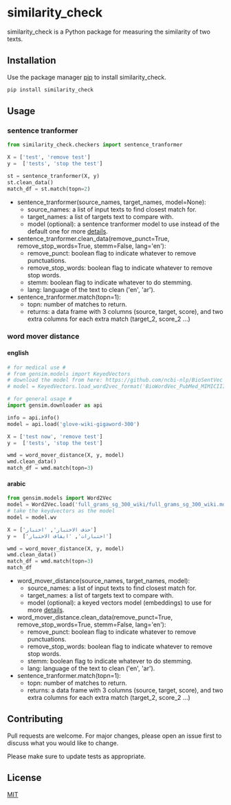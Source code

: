 # similarity_check

similarity_check is a Python package for measuring the similarity of two texts.

## Installation

Use the package manager [pip](https://pip.pypa.io/en/stable/) to install similarity_check.

```bash
pip install similarity_check 
```

## Usage
### sentence tranformer
```python
from similarity_check.checkers import sentence_tranformer

X = ['test', 'remove test']
y =  ['tests', 'stop the test']

st = sentence_tranformer(X, y)
st.clean_data()
match_df = st.match(topn=2)
```
* sentence_tranformer(source_names, target_names, model=None):
  * source_names: a list of input texts to find closest match for.
  * target_names: a list of targets text to compare with.
  * model (optional): a sentence tranformer model to use instead of the default one for more [details](https://www.sbert.net/).
* sentence_tranformer.clean_data(remove_punct=True, remove_stop_words=True, stemm=False, lang='en'):
  * remove_punct: boolean flag to indicate whatever to remove punctuations. 
  * remove_stop_words: boolean flag to indicate whatever to remove stop words.
  * stemm: boolean flag to indicate whatever to do stemming.
  * lang: language of the text to clean ('en', 'ar').
* sentence_tranformer.match(topn=1):
  * topn: number of matches to return.
  * returns: a data frame with 3 columns (source, target, score), and two extra columns for each extra match (target_2, score_2 ...)
### word mover distance
#### english
```python
# for medical use #
# from gensim.models import KeyedVectors
# download the model from here: https://github.com/ncbi-nlp/BioSentVec
# model = KeyedVectors.load_word2vec_format('BioWordVec_PubMed_MIMICIII_d200.vec.bin', binary=True)

# for general usage #
import gensim.downloader as api

info = api.info() 
model = api.load('glove-wiki-gigaword-300')

X = ['test now', 'remove test']
y =  ['tests', 'stop the test']

wmd = word_mover_distance(X, y, model)
wmd.clean_data()
match_df = wmd.match(topn=3)
```
#### arabic
```python
from gensim.models import Word2Vec
model = Word2Vec.load('full_grams_sg_300_wiki/full_grams_sg_300_wiki.mdl')
# take the keydvectors as the model
model = model.wv

X = ['حذف الاختبار', 'اختبار']
y =  ['اختبارات', 'ايقاف الاختبار']

wmd = word_mover_distance(X, y, model)
wmd.clean_data()
match_df = wmd.match(topn=3)
match_df
```
* word_mover_distance(source_names, target_names, model):
  * source_names: a list of input texts to find closest match for.
  * target_names: a list of targets text to compare with.
  * model (optional): a keyed vectors model (embeddings) to use for more [details](https://radimrehurek.com/gensim/auto_examples/tutorials/run_word2vec.html).
* word_mover_distance.clean_data(remove_punct=True, remove_stop_words=True, stemm=False, lang='en'):
  * remove_punct: boolean flag to indicate whatever to remove punctuations. 
  * remove_stop_words: boolean flag to indicate whatever to remove stop words.
  * stemm: boolean flag to indicate whatever to do stemming.
  * lang: language of the text to clean ('en', 'ar').
* sentence_tranformer.match(topn=1):
  * topn: number of matches to return.
  * returns: a data frame with 3 columns (source, target, score), and two extra columns for each extra match (target_2, score_2 ...)
## Contributing
Pull requests are welcome. For major changes, please open an issue first to discuss what you would like to change.

Please make sure to update tests as appropriate.

## License
[MIT](https://choosealicense.com/licenses/mit/)
